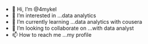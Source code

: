 - 👋 Hi, I’m @4mykel
- 👀 I’m interested in ...data analytics
- 🌱 I’m currently learning ...data analytics with cousera
- 💞️ I’m looking to collaborate on ...with data analyst
- 📫 How to reach me ...my profile

<!---
4mykel/4mykel is a ✨ special ✨ repository because its `README.md` (this file) appears on your GitHub profile.
You can click the Preview link to take a look at your changes.
--->
